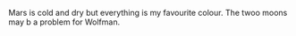 Mars is cold and dry but everything is my favourite colour.
The twoo moons may b a problem for Wolfman.
